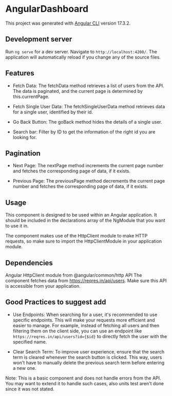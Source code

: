 # AngularDashboard

This project was generated with [Angular CLI](https://github.com/angular/angular-cli) version 17.3.2.

## Development server

Run `ng serve` for a dev server. Navigate to `http://localhost:4200/`. The application will automatically reload if you change any of the source files.

## Features

- Fetch Data: The fetchData method retrieves a list of users from the API. The data is paginated, and the current page is determined by this.currentPage.

- Fetch Single User Data: The fetchSingleUserData method retrieves data for a single user, identified by their id.

- Go Back Button: The goBack method hides the details of a single user.

- Search bar: Filter by ID to get the information of the right id you are looking for.

## Pagination

- Next Page: The nextPage method increments the current page number and fetches the corresponding page of data, if it exists.

- Previous Page: The previousPage method decrements the current page number and fetches the corresponding page of data, if it exists.

## Usage
This component is designed to be used within an Angular application. It should be included in the declarations array of the NgModule that you want to use it in.

The component makes use of the HttpClient module to make HTTP requests, so make sure to import the HttpClientModule in your application module.

## Dependencies
Angular
HttpClient module from @angular/common/http
API
The component fetches data from https://reqres.in/api/users. Make sure this API is accessible from your application.

## Good Practices to suggest add

- Use Endpoints: When searching for a user, it's recommended to use specific endpoints. This will make your requests more efficient and easier to manage. For example, instead of fetching all users and then filtering them on the client side, you can use an endpoint like `https://reqres.in/api/users?id={$id}` to directly fetch the user with the specified name.

- Clear Search Term: To improve user experience, ensure that the search term is cleared whenever the search button is clicked. This way, users won't have to manually delete the previous search term before entering a new one.

Note:
This is a basic component and does not handle errors from the API. You may want to extend it to handle such cases, also units test aren't done since it was not stated.
